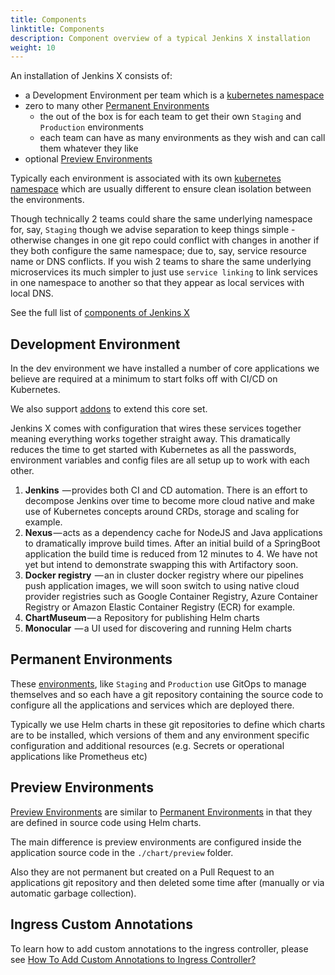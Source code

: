 ```yaml
---
title: Components
linktitle: Components
description: Component overview of a typical Jenkins X installation
weight: 10
---
```


An installation of Jenkins X consists of:

* a Development Environment per team which is a [kubernetes namespace](https://kubernetes.io/docs/concepts/overview/working-with-objects/namespaces/)
* zero to many other [Permanent Environments](/docs/concepts/features/#environments) 
  * the out of the box is for each team to get their own `Staging` and `Production` environments
  * each team can have as many environments as they wish and can call them whatever they like 
* optional [Preview Environments](/docs/concepts/features/#preview-environments) 

Typically each environment is associated with its own [kubernetes namespace](https://kubernetes.io/docs/concepts/overview/working-with-objects/namespaces/) which are usually different to ensure clean isolation between the environments. 

Though technically 2 teams could share the same underlying namespace for, say, `Staging` though we advise separation to keep things simple - otherwise changes in one git repo could conflict with changes in another if they both configure the same namespace; due to, say, service resource name or DNS conflicts. If you wish 2 teams to share the same underlying microservices its much simpler to just use `service linking` to link services in one namespace to another so that they appear as local services with local DNS.

See the full list of [components of Jenkins X](/docs/reference/components/)

## Development Environment

In the dev environment we have installed a number of core applications we believe are required at a minimum to start folks off with CI/CD on Kubernetes. 

We also support [addons](/docs/concepts/features/#applications) to extend this core set. 

Jenkins X comes with configuration that wires these services together meaning everything works together straight away. This dramatically reduces the time to get started with Kubernetes as all the passwords, environment variables and config files are all setup up to work with each other.

1. __Jenkins__  — provides both CI and CD automation. There is an effort to decompose Jenkins over time to become more cloud native and make use of Kubernetes concepts around CRDs, storage and scaling for example.
2. __Nexus__ — acts as a dependency cache for NodeJS and Java applications to dramatically improve build times. After an initial build of a SpringBoot application the build time is reduced from 12 minutes to 4. We have not yet but intend to demonstrate swapping this with Artifactory soon.
3. __Docker registry__  — an in cluster docker registry where our pipelines push application images, we will soon switch to using native cloud provider registries such as Google Container Registry, Azure Container Registry or Amazon Elastic Container Registry (ECR) for example.
4. __ChartMuseum__ — a Repository for publishing Helm charts
5. __Monocular__  — a UI used for discovering and running Helm charts

## Permanent Environments

These [environments](/docs/concepts/features/#environments), like `Staging` and `Production` use GitOps to manage themselves and so each have a git repository containing the source code to configure all the applications and services which are deployed there.

Typically we use Helm charts in these git repositories to define which charts are to be installed, which versions of them and any environment specific configuration and additional resources (e.g. Secrets or operational applications like Prometheus etc)

## Preview Environments

[Preview Environments](/docs/concepts/features/#preview-environments) are similar to [Permanent Environments](/docs/concepts/features/#environments) in that they are defined in source code using Helm charts.

The main difference is preview environments are configured inside the application source code in the `./chart/preview` folder.

Also they are not permanent but created on a Pull Request to an applications git repository and then deleted some time after (manually or via automatic garbage collection).


## Ingress Custom Annotations

To learn how to add custom annotations to the ingress controller, please see [How To Add Custom Annotations to Ingress Controller?](/docs/using-jx/faq/#how-to-add-custom-annotations-to-ingress-controller)


